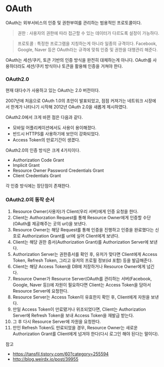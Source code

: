 # OAuth

OAuth는 외부서비스의 인증 및 권한부여를 관리하는 범용적인 프로토콜이다.
> 권한 : 사용자의 권한에 따라 접근할 수 있는 데이터가 다르도록 설정이 가능하다.

> 프로토콜 : 특정한 프로그램을 지칭하는게 아니라 일종의 규격이다. Facebook, Google, Naver 등은 OAuth라는 규격에 맞춰 인증 및 권한을 대행관리 해준다.

OAuth는 세션/쿠키, 토큰 기반의 인증 방식을 완전히 대체하는게 아니다. OAuth를 사용하더라도 세션/쿠키 방식이나 토큰을 활용해 인증을 거쳐야 한다.

### OAuth2.0
현재 대다수가 사용하고 있는 OAuth는 2.0 버전이다.

2007년에 처음으로 OAuth 1.0의 초안이 발표되었고, 점점 커져가는 네트워크 시장에서 한계가 나타나기 시작해 2012년 OAuth 2.0을 새롭게 제시하였다.

OAuth2.0에서 크게 바뀐 점은 다음과 같다.
* 모바일 어플리케이션에서도 사용이 용이해졌다.
* 반드시 HTTPS를 사용하기에 보안이 강화되었다.
* Access Token의 만료기간이 생겼다.

OAuth2.0의 인증 방식은 크게 4가지이다.
* Authorization Code Grant
* Implicit Grant
* Resource Owner Password Credentials Grant
* Client Credentials Grant

각 인증 방식에는 장단점이 존재한다.

### OAuth2.0의 동작 순서
1. Resource Owner(사용자)가 Client(우리 서버)에게 인증 요청을 한다.
2. Client는 Authorzation Request를 통해 Resource Owner에게 인증할 수단(OAuth를 제공해주는 곳의 url)을 보낸다.
3. Resource Owner는 해당 Request를 통해 인증을 진행하고 인증을 완료했다는 신호로 Authorization Grant를 url에 실어 Client에게 보낸다.
4. Client는 해당 권한 증서(Authorization Grant)를 Authorization Server에 보낸다.
5. Authorization Server는 권한증서를 확인 후, 유저가 맞다면 Client에게 Access Token, Refresh Token, 그리고 유저의 프로필 정보(id 포함) 등을 발급해준다.
6. Client는 해당 Access Token을 DB에 저장하거나 Resource Owner에게 넘긴다.
7. Resource Owner가 Resource Server(OAuth를 관리하는 서버(Facebook, Google, Naver 등))에 자원이 필요하다면 Client는 Access Token을 담아서 Resource Server에 요청한다.
8. Resource Server는 Access Token이 유효한지 확인 후, Client에게 자원을 보낸다.
9. 만일 Access Token이 만료됐거나 위조되었다면, Client는 Authorization Server에 Refresh Token을 보내 Access Token을 재발급 받는다.
10. 그 후 다시 Resource Server에 자원을 요청한다.
11. 만인 Refresh Token도 만료되었을 경우, Resource Owner는 새로운 Authorization Grant를 Client에게 넘겨야 한다(다시 로그인 해야 된다는 말이다).

참고
* https://tansfil.tistory.com/60?category=255594
* http://blog.weirdx.io/post/39955